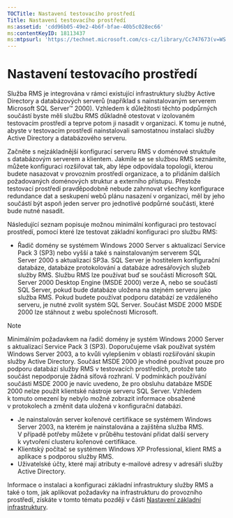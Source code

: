```yaml
---
TOCTitle: Nastavení testovacího prostředí
Title: Nastavení testovacího prostředí
ms:assetid: 'cdd96b05-49e2-4b6f-bfae-40b5c028ec66'
ms:contentKeyID: 18113437
ms:mtpsurl: 'https://technet.microsoft.com/cs-cz/library/Cc747673(v=WS.10)'
---
```


Nastavení testovacího prostředí
===============================

Služba RMS je integrována v rámci existující infrastruktury služby Active Directory a databázových serverů (například s nainstalovaným serverem Microsoft SQL Server™ 2000). Vzhledem k důležitosti těchto podpůrných součástí byste měli službu RMS důkladně otestovat v izolovaném testovacím prostředí a teprve potom ji nasadit v organizaci. K tomu je nutné, abyste v testovacím prostředí nainstalovali samostatnou instalaci služby Active Directory a databázového serveru.

Začněte s nejzákladnější konfigurací serveru RMS v doménové struktuře s databázovým serverem a klientem. Jakmile se se službou RMS seznámíte, můžete konfiguraci rozšiřovat tak, aby lépe odpovídala topologii, kterou budete nasazovat v provozním prostředí organizace, a to přidáním dalších požadovaných doménových struktur a externího přístupu. Přestože testovací prostředí pravděpodobně nebude zahrnovat všechny konfigurace redundance dat a seskupení webů plánu nasazení v organizaci, měl by jeho součástí být aspoň jeden server pro jednotlivé podpůrné součásti, které bude nutné nasadit.

Následující seznam popisuje možnou minimální konfiguraci pro testovací prostředí, pomocí které lze testovat základní konfiguraci pro službu RMS:

-   Řadič domény se systémem Windows 2000 Server s aktualizací Service Pack 3 (SP3) nebo vyšší a také s nainstalovaným serverem SQL Server 2000 s aktualizací SP3a. SQL Server je hostitelem konfigurační databáze, databáze protokolování a databáze adresářových služeb služby RMS. Službu RMS lze používat buď se součástí Microsoft SQL Server 2000 Desktop Engine (MSDE 2000) verze A, nebo se součástí SQL Server, pokud bude databáze uložena na stejném serveru jako služba RMS. Pokud budete používat podporu databází ze vzdáleného serveru, je nutné zvolit systém SQL Server. Součást MSDE 2000 MSDE 2000 lze stáhnout z webu společnosti Microsoft.

> [!NOTE]
> Minimálním požadavkem na řadič domény je systém Windows 2000 Server s aktualizací Service Pack 3 (SP3). Doporučujeme však používat systém Windows Server 2003, a to kvůli vylepšením v oblasti rozšiřování skupin služby Active Directory. Součást MSDE 2000 je vhodné používat pouze pro podporu databází služby RMS v testovacích prostředích, protože tato součást nepodporuje žádná síťová rozhraní. V podmínkách používání součásti MSDE 2000 je navíc uvedeno, že pro obsluhu databáze MSDE 2000 nelze použít klientské nástroje serveru SQL Server. Vzhledem k tomuto omezení by nebylo možné zobrazit informace obsažené v protokolech a změnit data uložená v konfigurační databázi. 

-   Je nainstalován server kořenové certifikace se systémem Windows Server 2003, na kterém je nainstalována a zajištěna služba RMS. V případě potřeby můžete v průběhu testování přidat další servery k vytvoření clusteru kořenové certifikace.
-   Klientský počítač se systémem Windows XP Professional, klient RMS a aplikace s podporou služby RMS.
-   Uživatelské účty, které mají atributy e-mailové adresy v adresáři služby Active Directory.

Informace o instalaci a konfiguraci základní infrastruktury služby RMS a také o tom, jak aplikovat požadavky na infrastrukturu do provozního prostředí, získáte v tomto tématu později v části [Nastavení základní infrastruktury](https://technet.microsoft.com/3a0a3a47-e755-4455-bb22-0e05053723e4).
